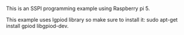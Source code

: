 This is an SSPI programming example using Raspberry pi 5.

This example uses lgpiod library so make sure to install it: sudo apt-get install gpiod libgpiod-dev.
